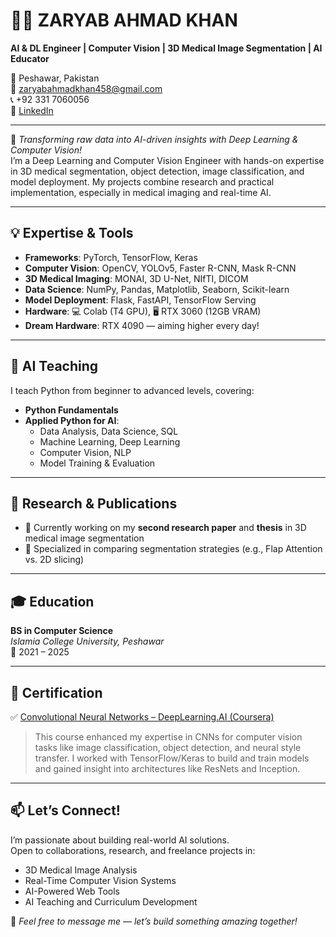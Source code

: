 # 👨‍💻 ZARYAB AHMAD KHAN  
**AI & DL Engineer | Computer Vision | 3D Medical Image Segmentation | AI Educator**

📍 Peshawar, Pakistan  
📧 zaryabahmadkhan458@gmail.com  
📞 +92 331 7060056  
🔗 [LinkedIn](https://www.linkedin.com/in/zaryabahmadkhan/)  

---

🚀 *Transforming raw data into AI-driven insights with Deep Learning & Computer Vision!*  
I’m a Deep Learning and Computer Vision Engineer with hands-on expertise in 3D medical segmentation, object detection, image classification, and model deployment. My projects combine research and practical implementation, especially in medical imaging and real-time AI.

---

## 💡 Expertise & Tools

- **Frameworks**: PyTorch, TensorFlow, Keras  
- **Computer Vision**: OpenCV, YOLOv5, Faster R-CNN, Mask R-CNN  
- **3D Medical Imaging**: MONAI, 3D U-Net, NIfTI, DICOM  
- **Data Science**: NumPy, Pandas, Matplotlib, Seaborn, Scikit-learn  
- **Model Deployment**: Flask, FastAPI, TensorFlow Serving  
- **Hardware**: 💻 Colab (T4 GPU), 🖥️ RTX 3060 (12GB VRAM)  
- **Dream Hardware**: RTX 4090 — aiming higher every day!

---

## 📘 AI Teaching

I teach Python from beginner to advanced levels, covering:

- **Python Fundamentals**  
- **Applied Python for AI**:  
  - Data Analysis, Data Science, SQL  
  - Machine Learning, Deep Learning  
  - Computer Vision, NLP  
  - Model Training & Evaluation

---

## 🧠 Research & Publications

- 📄 Currently working on my **second research paper** and **thesis** in 3D medical image segmentation  
- 🔬 Specialized in comparing segmentation strategies (e.g., Flap Attention vs. 2D slicing)

---

## 🎓 Education

**BS in Computer Science**  
*Islamia College University, Peshawar*  
📅 2021 – 2025  

---

## 📜 Certification

✅ [Convolutional Neural Networks – DeepLearning.AI (Coursera)](https://www.coursera.org/account/accomplishments/verify/272DA7O6PTJX)  
> This course enhanced my expertise in CNNs for computer vision tasks like image classification, object detection, and neural style transfer. I worked with TensorFlow/Keras to build and train models and gained insight into architectures like ResNets and Inception.

---

## 📫 Let’s Connect!

I’m passionate about building real-world AI solutions.  
Open to collaborations, research, and freelance projects in:

- 3D Medical Image Analysis  
- Real-Time Computer Vision Systems  
- AI-Powered Web Tools  
- AI Teaching and Curriculum Development  

💬 *Feel free to message me — let’s build something amazing together!*

